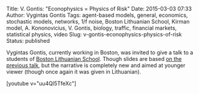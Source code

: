 Title: V. Gontis: "Econophysics = Physics of Risk"
Date: 2015-03-03 07:33
Author: Vygintas Gontis
Tags: agent-based models, general, economics, stochastic models, networks, 1/f noise, Boston Lithuanian School, Kirman model, A. Kononovicius, V. Gontis, biology, traffic, financial markets, statistical physics, video
Slug: v-gontis-econophysics-physics-of-risk
Status: published

Vygintas
Gontis, currently working in Boston, was invited to give a talk to a
students of [Boston Lithuanian School](https://www.blsm.org/). Though
slides are based [on the previous
talk]({filename}/articles/2013/cafe-scientifique-physics-of-risk-more-physics-less-risk-video.md),
but the narrative is completely new and aimed at younger viewer (though
once again it was given in Lithuanian).

[youtube v="uu4Ql5TfeXc"]
